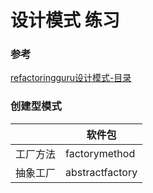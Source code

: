 # 设计模式 练习

### 参考
[refactoringguru设计模式-目录](https://refactoringguru.cn/design-patterns/catalog)

### 创建型模式
|      | 软件包             |
|------|-----------------|
| 工厂方法 | factorymethod   |
| 抽象工厂 | abstractfactory |

